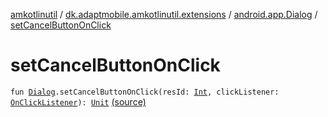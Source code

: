 [amkotlinutil](../../index.md) / [dk.adaptmobile.amkotlinutil.extensions](../index.md) / [android.app.Dialog](index.md) / [setCancelButtonOnClick](./set-cancel-button-on-click.md)

# setCancelButtonOnClick

`fun `[`Dialog`](https://developer.android.com/reference/android/app/Dialog.html)`.setCancelButtonOnClick(resId: `[`Int`](https://kotlinlang.org/api/latest/jvm/stdlib/kotlin/-int/index.html)`, clickListener: `[`OnClickListener`](https://developer.android.com/reference/android/view/View/OnClickListener.html)`): `[`Unit`](https://kotlinlang.org/api/latest/jvm/stdlib/kotlin/-unit/index.html) [(source)](https://github.com/adaptmobile-organization/amkotlinutil/tree/master/amkotlinutil/src/main/java/dk/adaptmobile/amkotlinutil/extensions/DialogExtensions.kt#L35)